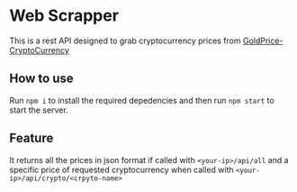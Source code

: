 # Web Scrapper 

This is a rest API designed to grab cryptocurrency prices from [GoldPrice-CryptoCurrency](https://goldprice.org/cryptocurrency-price) 

## How to use
Run ``` npm i ``` to install the required depedencies and then run ``` npm start ``` to start the server.

## Feature
It returns all the prices in json format if called with ``` <your-ip>/api/all ``` and a specific price of requested cryptocurrency when called with ``` <your-ip>/api/crypto/<crpyto-name> ```